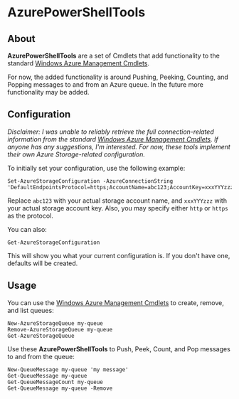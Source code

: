 AzurePowerShellTools
====================

About
-----

**AzurePowerShellTools** are a set of Cmdlets that add functionality to the standard 
[Windows Azure Management Cmdlets][1].

For now, the added functionality is around Pushing, Peeking, Counting, and Popping messages
to and from an Azure queue. In the future more functionality may be added.

Configuration
-------------

_Disclaimer: I was unable to reliably retrieve the full connection-related information from
the standard [Windows Azure Management Cmdlets][1]. If anyone has any suggestions, I'm interested.
For now, these tools implement their own Azure Storage-related configuration._

To initially set your configuration, use the following example:

    Set-AzureStorageConfiguration -AzureConnectionString 'DefaultEndpointsProtocol=https;AccountName=abc123;AccountKey=xxxYYYzzz'

Replace `abc123` with your actual storage account name, and `xxxYYYzzz` with your actual storage 
account key. Also, you may specify either `http` or `https` as the protocol.

You can also:

    Get-AzureStorageConfiguration
    
This will show you what your current configuration is. If you don't have one, defaults will be
created.

Usage
-----

You can use the [Windows Azure Management Cmdlets][1] to create, remove, and list queues:

    New-AzureStorageQueue my-queue
    Remove-AzureStorageQueue my-queue
    Get-AzureStorageQueue
    
Use these **AzurePowerShellTools** to Push, Peek, Count, and Pop messages to and from the queue:

    New-QueueMessage my-queue 'my message'
    Get-QueueMessage my-queue
    Get-QueueMessageCount my-queue
    Get-QueueMessage my-queue -Remove



[1]: http://msdn.microsoft.com/en-us/library/jj152841.aspx    "Windows Azure Management Cmdlets"
